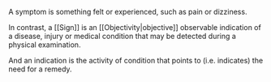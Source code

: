 A symptom is something felt or experienced, such as pain or dizziness.

In contrast, a [[Sign]] is an [[Objectivity|objective]] observable indication of a disease, injury or medical condition that may be detected during a physical examination.

And an indication is the activity of condition that points to (i.e. indicates) the need for a remedy.